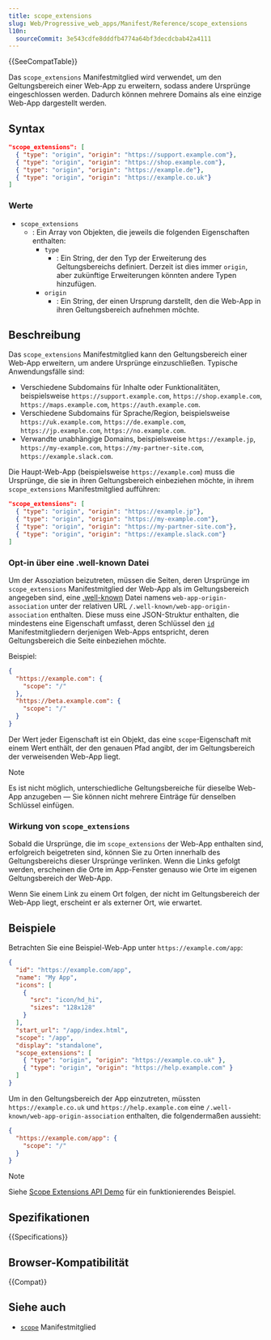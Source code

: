 ```yaml
---
title: scope_extensions
slug: Web/Progressive_web_apps/Manifest/Reference/scope_extensions
l10n:
  sourceCommit: 3e543cdfe8dddfb4774a64bf3decdcbab42a4111
---
```


{{SeeCompatTable}}

Das `scope_extensions` Manifestmitglied wird verwendet, um den Geltungsbereich einer Web-App zu erweitern, sodass andere Ursprünge eingeschlossen werden. Dadurch können mehrere Domains als eine einzige Web-App dargestellt werden.

## Syntax

```json
"scope_extensions": [
  { "type": "origin", "origin": "https://support.example.com"},
  { "type": "origin", "origin": "https://shop.example.com"},
  { "type": "origin", "origin": "https://example.de"},
  { "type": "origin", "origin": "https://example.co.uk"}
]
```

### Werte

- `scope_extensions`
  - : Ein Array von Objekten, die jeweils die folgenden Eigenschaften enthalten:
    - `type`
      - : Ein String, der den Typ der Erweiterung des Geltungsbereichs definiert. Derzeit ist dies immer `origin`, aber zukünftige Erweiterungen könnten andere Typen hinzufügen.
    - `origin`
      - : Ein String, der einen Ursprung darstellt, den die Web-App in ihren Geltungsbereich aufnehmen möchte.

## Beschreibung

Das `scope_extensions` Manifestmitglied kann den Geltungsbereich einer Web-App erweitern, um andere Ursprünge einzuschließen. Typische Anwendungsfälle sind:

- Verschiedene Subdomains für Inhalte oder Funktionalitäten, beispielsweise `https://support.example.com`, `https://shop.example.com`, `https://maps.example.com`, `https://auth.example.com`.
- Verschiedene Subdomains für Sprache/Region, beispielsweise `https://uk.example.com`, `https://de.example.com`, `https://jp.example.com`, `https://no.example.com`.
- Verwandte unabhängige Domains, beispielsweise `https://example.jp`, `https://my-example.com`, `https://my-partner-site.com`, `https://example.slack.com`.

Die Haupt-Web-App (beispielsweise `https://example.com`) muss die Ursprünge, die sie in ihren Geltungsbereich einbeziehen möchte, in ihrem `scope_extensions` Manifestmitglied aufführen:

```json
"scope_extensions": [
  { "type": "origin", "origin": "https://example.jp"},
  { "type": "origin", "origin": "https://my-example.com"},
  { "type": "origin", "origin": "https://my-partner-site.com"},
  { "type": "origin", "origin": "https://example.slack.com"}
]
```

### Opt-in über eine .well-known Datei

Um der Assoziation beizutreten, müssen die Seiten, deren Ursprünge im `scope_extensions` Manifestmitglied der Web-App als im Geltungsbereich angegeben sind, eine [.well-known](https://en.wikipedia.org/wiki/Well-known_URI) Datei namens `web-app-origin-association` unter der relativen URL `/.well-known/web-app-origin-association` enthalten. Diese muss eine JSON-Struktur enthalten, die mindestens eine Eigenschaft umfasst, deren Schlüssel den [`id`](/de/docs/Web/Progressive_web_apps/Manifest/Reference/id) Manifestmitgliedern derjenigen Web-Apps entspricht, deren Geltungsbereich die Seite einbeziehen möchte.

Beispiel:

```json
{
  "https://example.com": {
    "scope": "/"
  },
  "https://beta.example.com": {
    "scope": "/"
  }
}
```

Der Wert jeder Eigenschaft ist ein Objekt, das eine `scope`-Eigenschaft mit einem Wert enthält, der den genauen Pfad angibt, der im Geltungsbereich der verweisenden Web-App liegt.

> [!NOTE]
> Es ist nicht möglich, unterschiedliche Geltungsbereiche für dieselbe Web-App anzugeben — Sie können nicht mehrere Einträge für denselben Schlüssel einfügen.

### Wirkung von `scope_extensions`

Sobald die Ursprünge, die im `scope_extensions` der Web-App enthalten sind, erfolgreich beigetreten sind, können Sie zu Orten innerhalb des Geltungsbereichs dieser Ursprünge verlinken. Wenn die Links gefolgt werden, erscheinen die Orte im App-Fenster genauso wie Orte im eigenen Geltungsbereich der Web-App.

Wenn Sie einem Link zu einem Ort folgen, der nicht im Geltungsbereich der Web-App liegt, erscheint er als externer Ort, wie erwartet.

## Beispiele

Betrachten Sie eine Beispiel-Web-App unter `https://example.com/app`:

```json
{
  "id": "https://example.com/app",
  "name": "My App",
  "icons": [
    {
      "src": "icon/hd_hi",
      "sizes": "128x128"
    }
  ],
  "start_url": "/app/index.html",
  "scope": "/app",
  "display": "standalone",
  "scope_extensions": [
    { "type": "origin", "origin": "https://example.co.uk" },
    { "type": "origin", "origin": "https://help.example.com" }
  ]
}
```

Um in den Geltungsbereich der App einzutreten, müssten `https://example.co.uk` und `https://help.example.com` eine `/.well-known/web-app-origin-association` enthalten, die folgendermaßen aussieht:

```json
{
  "https://example.com/app": {
    "scope": "/"
  }
}
```

> [!NOTE]
> Siehe [Scope Extensions API Demo](https://main-pwa-origin-2.glitch.me/) für ein funktionierendes Beispiel.

## Spezifikationen

{{Specifications}}

## Browser-Kompatibilität

{{Compat}}

## Siehe auch

- [`scope`](/de/docs/Web/Progressive_web_apps/Manifest/Reference/scope) Manifestmitglied
